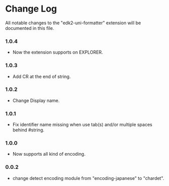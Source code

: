 # Change Log

All notable changes to the "edk2-uni-formatter" extension will be documented in this file.

### 1.0.4
* Now the extension supports on EXPLORER.

### 1.0.3
* Add CR at the end of string.

### 1.0.2
* Change Display name.

### 1.0.1
* Fix identifier name missing when use tab(s) and/or multiple spaces behind #string.

### 1.0.0
* Now supports all kind of encoding.

### 0.0.2
* change detect encoding module from "encoding-japanese" to "chardet".